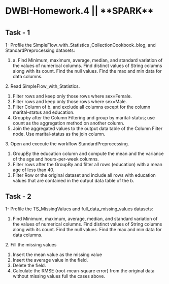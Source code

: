 <h1>DWBI-Homework.4 || **SPARK**<h1>



<h2>Task - 1</h2>
1- Profile the SimpleFlow_with_Statistics ,CollectionCookbook_blog, and StandardPreprocessing datasets:
<ol>
  <li>
a. Find Minimum, maximum, average, median, and standard variation of the values of numerical columns. Find
distinct values of String columns along with its count. Find the null values. Find the max and min data for data
columns.
  </li>
</ol>
2. Read SimpleFlow_with_Statistics.
<ol>
  <li>Filter rows and keep only those rows where sex=Female.</li>
  <li>Filter rows and keep only those rows where sex=Male.</li>
  <li>Filter Column of b. and exclude all columns except for the column marital-status and education.</li>
  <li>Groupby after the Column Filtering and group by marital-status; use count as the aggregation method on
  another column.</li>
  <li>Join the aggregated values to the output data table of the Column Filter node. Use marital-status as the join
  column.</li>
  </ol>
3. Open and execute the workflow StandardPreprocessing.
<ol>
<li>GroupBy the education column and compute the mean and the variance of the age and hours-per-week
  columns.</li>
<li>Filter rows after the GroupBy and filter all rows (education) with a mean age of less than 40.</li>
<li>Filter Row or the original dataset and include all rows with education values that are contained in the output
  data table of the b.</li>
  </ol>


<h2>Task - 2</h2>
1- Profile the TS_MissingValues and full_data_missing_values datasets:
<ol>
  
<li>Find Minimum, maximum, average, median, and standard variation of the values of numerical columns. Find distinct
values of String columns along with its count. Find the null values. Find the max and min data for data columns.</li>
  </ol>
2. Fill the missing values
<ol>
  <li>Insert the mean value as the missing value</li>
  <li>Insert the average value in the field.</li>
  <li>Delete the field.</li>
<li>Calculate the RMSE (root-mean-square error) from the original data without missing values full the cases above.</li>
  </ol>
